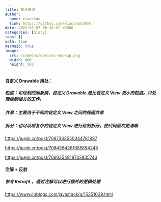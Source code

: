 ```yaml
---
title: 技术日记
author:
  name: xiaochun
  link: https://github.com/xiaochun1996
date: 2022-03-07 09:38:57 +0800
categories: [Diary]
tags: []
math: true
mermaid: true
image:
  src: /commons/devices-mockup.png
  width: 800
  height: 500
---
```


#### 自定义 Drawable 用处：

##### **粒度**：可绘制的抽象类，自定义 Drawable 是比自定义 View **更小的粒度**。只处理**绘制相关**的工作。

##### **共享**：主要用于不同的自定义 View 之间的视图共享

##### **拆分**：也可以将复杂的自定义 View 进行绘制拆分，使代码层次更清晰

https://juejin.cn/post/7067333550344781837

https://juejin.cn/post/7064364261685854245

https://juejin.cn/post/7060354818702835743

#### 注解 + 反射

##### 参考 Retrofit ，通过注解可以进行额外的逻辑处理

https://www.cnblogs.com/javastack/p/15351039.html
